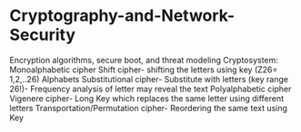 # Cryptography-and-Network-Security
Encryption algorithms, secure boot, and threat modeling
Cryptosystem:
Monoalphabetic cipher
Shift cipher- shifting the letters using key (Z26= 1,2,..26) Alphabets
Substitutional cipher- Substitute with letters (key range 26!)- Frequency analysis of letter may reveal the text
Polyalphabetic cipher
Vigenere cipher- Long Key which replaces the same letter using different letters
Transportation/Permutation cipher- Reordering the same text using Key
